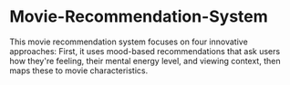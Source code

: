 # Movie-Recommendation-System
This movie recommendation system focuses on four innovative approaches: First, it uses mood-based recommendations that ask users how they're feeling, their mental energy level, and viewing context, then maps these to movie characteristics⁠.
